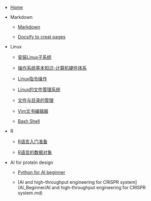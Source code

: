 <!-- MD_page/_sidebar.md -->

* [Home](/)

* Markdown
  
  * [Markdown](Markdown_1.md)
  
  * [Docsify to creat pages](Docsify-GithubPages_1.md)

* Linux
  
  * [安装Linux子系统](Linux/Linux_1)
  
  * [操作系统基本知识-计算机硬件体系](Linux/Linux_2)
  
  * [Linux指令操作](Linux/Linux_3)
  
  * [Linux的文件管理系统](Linux/Linux_4)
  
  * [文件与目录的管理](Linux/Linux_5)
  
  * [Vim文书编辑器](Linux/Linux_6.md)
  
  * [Bash Shell](Linux/Linux_7.md)

* R
  
  * [R语言入门准备](R/R_1.md)
  
  * [R语言的数据对象](R/R_2.md)
- AI for protein design
  
  - [Python for AI beginner](AI_Beginner/Python_for_AI_Beginner.md)
  
  - [AI and high-throughput engineering for CRISPR system](AI_Beginner/AI and high-throughput engineering for CRISPR system.md)
